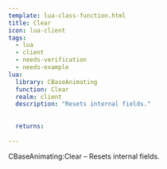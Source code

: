 ```yaml
---
template: lua-class-function.html
title: Clear
icon: lua-client
tags:
  - lua
  - client
  - needs-verification
  - needs-example
lua:
  library: CBaseAnimating
  function: Clear
  realm: client
  description: "Resets internal fields."
  
  
  returns:
    
---
```


<div class="lua__search__keywords">
CBaseAnimating:Clear &#x2013; Resets internal fields.
</div>
